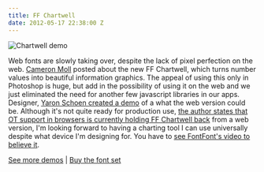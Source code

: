 ```yaml
---
title: FF Chartwell
date: 2012-05-17 22:38:00 Z
---
```


![Chartwell demo](http://media.tumblr.com/tumblr_m3t6cerhoS1qzrula.png)

Web fonts are slowly taking over, despite the lack of pixel perfection on the web. [Cameron Moll](http://cameronmoll.tumblr.com/post/22778583204/chartwell) posted about the new FF Chartwell, which turns number values into beautiful information graphics. The appeal of using this only in Photoshop is huge, but add in the possibility of using it on the web and we just eliminated the need for another few javascript libraries in our apps. Designer, [Yaron Schoen created a demo](http://yaronschoen.com/chartwell-demo/) of a what the web version could  be. Although it's not quite ready for production use, [the author states that OT support in browsers is currently holding FF Chartwell back](https://twitter.com/#!/traviskochel/status/203158700427456512) from a web version, I'm looking forward to having a charting tool I can use universally despite what device I'm designing for. You have to [see FontFont's video to believe it](http://vimeo.com/41772735).

[See more demos](http://www.tktype.com/chartwell.php) | [Buy the font set](https://www.fontfont.com/fonts/chartwell-lines/packages#46910)